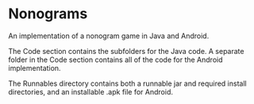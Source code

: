 # Nonograms
An implementation of a nonogram game in Java and Android.  

The Code section contains the subfolders for the Java code.
A separate folder in the Code section contains all of the 
code for the Android implementation.

The Runnables directory contains both a runnable jar and required
install directories, and an installable .apk file for Android.
